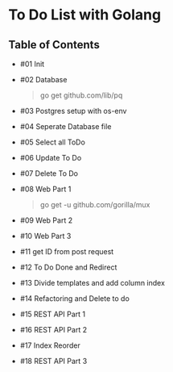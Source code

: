 # To Do List with Golang

## Table of Contents

- #01 Init

- #02 Database

  > go get github.com/lib/pq

- #03 Postgres setup with os-env

- #04 Seperate Database file

- #05 Select all ToDo

- #06 Update To Do

- #07 Delete To Do

- #08 Web Part 1

  > go get -u github.com/gorilla/mux

- #09 Web Part 2

- #10 Web Part 3

- #11 get ID from post request

- #12 To Do Done and Redirect

- #13 Divide templates and add column index

- #14 Refactoring and Delete to do

- #15 REST API Part 1

- #16 REST API Part 2

- #17 Index Reorder

- #18 REST API Part 3

